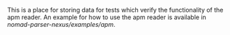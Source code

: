 This is a place for storing data for tests which verify the functionality of the apm reader.
An example for how to use the apm reader is available in *nomad-parser-nexus/examples/apm*.